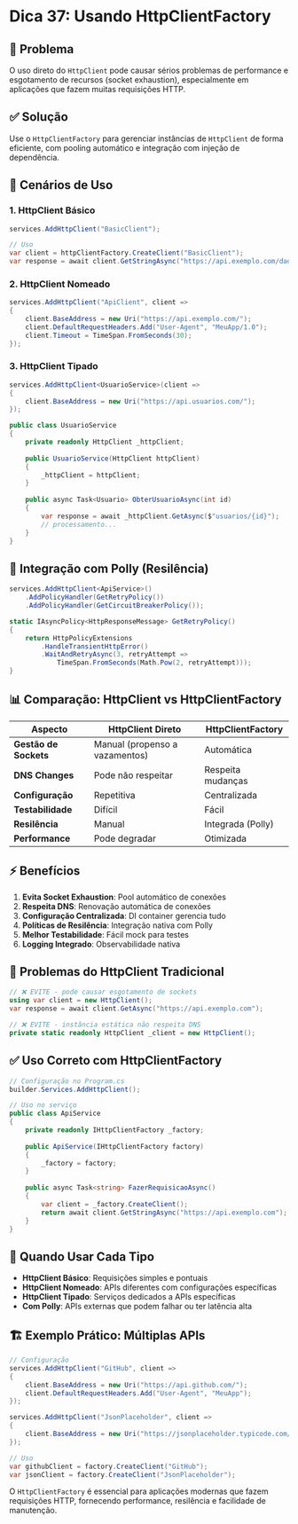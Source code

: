 # Dica 37: Usando HttpClientFactory

## 📖 Problema

O uso direto do `HttpClient` pode causar sérios problemas de performance e esgotamento de recursos (socket exhaustion), especialmente em aplicações que fazem muitas requisições HTTP.

## ✅ Solução

Use o `HttpClientFactory` para gerenciar instâncias de `HttpClient` de forma eficiente, com pooling automático e integração com injeção de dependência.

## 🎯 Cenários de Uso

### 1. HttpClient Básico
```csharp
services.AddHttpClient("BasicClient");

// Uso
var client = httpClientFactory.CreateClient("BasicClient");
var response = await client.GetStringAsync("https://api.exemplo.com/dados");
```

### 2. HttpClient Nomeado
```csharp
services.AddHttpClient("ApiClient", client =>
{
    client.BaseAddress = new Uri("https://api.exemplo.com/");
    client.DefaultRequestHeaders.Add("User-Agent", "MeuApp/1.0");
    client.Timeout = TimeSpan.FromSeconds(30);
});
```

### 3. HttpClient Tipado
```csharp
services.AddHttpClient<UsuarioService>(client =>
{
    client.BaseAddress = new Uri("https://api.usuarios.com/");
});

public class UsuarioService
{
    private readonly HttpClient _httpClient;
    
    public UsuarioService(HttpClient httpClient)
    {
        _httpClient = httpClient;
    }
    
    public async Task<Usuario> ObterUsuarioAsync(int id)
    {
        var response = await _httpClient.GetAsync($"usuarios/{id}");
        // processamento...
    }
}
```

## 🔄 Integração com Polly (Resilência)

```csharp
services.AddHttpClient<ApiService>()
    .AddPolicyHandler(GetRetryPolicy())
    .AddPolicyHandler(GetCircuitBreakerPolicy());

static IAsyncPolicy<HttpResponseMessage> GetRetryPolicy()
{
    return HttpPolicyExtensions
        .HandleTransientHttpError()
        .WaitAndRetryAsync(3, retryAttempt => 
            TimeSpan.FromSeconds(Math.Pow(2, retryAttempt)));
}
```

## 📊 Comparação: HttpClient vs HttpClientFactory

| Aspecto | HttpClient Direto | HttpClientFactory |
|---------|------------------|-------------------|
| **Gestão de Sockets** | Manual (propenso a vazamentos) | Automática |
| **DNS Changes** | Pode não respeitar | Respeita mudanças |
| **Configuração** | Repetitiva | Centralizada |
| **Testabilidade** | Difícil | Fácil |
| **Resilência** | Manual | Integrada (Polly) |
| **Performance** | Pode degradar | Otimizada |

## ⚡ Benefícios

1. **Evita Socket Exhaustion**: Pool automático de conexões
2. **Respeita DNS**: Renovação automática de conexões
3. **Configuração Centralizada**: DI container gerencia tudo
4. **Políticas de Resilência**: Integração nativa com Polly
5. **Melhor Testabilidade**: Fácil mock para testes
6. **Logging Integrado**: Observabilidade nativa

## 🚨 Problemas do HttpClient Tradicional

```csharp
// ❌ EVITE - pode causar esgotamento de sockets
using var client = new HttpClient();
var response = await client.GetAsync("https://api.exemplo.com");

// ❌ EVITE - instância estática não respeita DNS
private static readonly HttpClient _client = new HttpClient();
```

## ✅ Uso Correto com HttpClientFactory

```csharp
// Configuração no Program.cs
builder.Services.AddHttpClient();

// Uso no serviço
public class ApiService
{
    private readonly IHttpClientFactory _factory;
    
    public ApiService(IHttpClientFactory factory)
    {
        _factory = factory;
    }
    
    public async Task<string> FazerRequisicaoAsync()
    {
        var client = _factory.CreateClient();
        return await client.GetStringAsync("https://api.exemplo.com");
    }
}
```

## 🎯 Quando Usar Cada Tipo

- **HttpClient Básico**: Requisições simples e pontuais
- **HttpClient Nomeado**: APIs diferentes com configurações específicas
- **HttpClient Tipado**: Serviços dedicados a APIs específicas
- **Com Polly**: APIs externas que podem falhar ou ter latência alta

## 🏗️ Exemplo Prático: Múltiplas APIs

```csharp
// Configuração
services.AddHttpClient("GitHub", client =>
{
    client.BaseAddress = new Uri("https://api.github.com/");
    client.DefaultRequestHeaders.Add("User-Agent", "MeuApp");
});

services.AddHttpClient("JsonPlaceholder", client =>
{
    client.BaseAddress = new Uri("https://jsonplaceholder.typicode.com/");
});

// Uso
var githubClient = factory.CreateClient("GitHub");
var jsonClient = factory.CreateClient("JsonPlaceholder");
```

O `HttpClientFactory` é essencial para aplicações modernas que fazem requisições HTTP, fornecendo performance, resilência e facilidade de manutenção.
